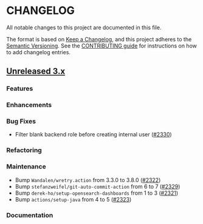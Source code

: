 # CHANGELOG
All notable changes to this project are documented in this file.

The format is based on [Keep a Changelog](https://keepachangelog.com/en/1.0.0/), and this project adheres to the [Semantic Versioning](https://semver.org/spec/v2.0.0.html). See the [CONTRIBUTING guide](./CONTRIBUTING.md#Changelog) for instructions on how to add changelog entries.

## [Unreleased 3.x]

### Features

### Enhancements


### Bug Fixes
- Filter blank backend role before creating internal user ([#2330](https://github.com/opensearch-project/security-dashboards-plugin/pull/2330))

### Refactoring


### Maintenance
- Bump `Wandalen/wretry.action` from 3.3.0 to 3.8.0 ([#2322](https://github.com/opensearch-project/security-dashboards-plugin/pull/2322))
- Bump `stefanzweifel/git-auto-commit-action` from 6 to 7 ([#2329](https://github.com/opensearch-project/security-dashboards-plugin/pull/2329))
- Bump `derek-ho/setup-opensearch-dashboards` from 1 to 3 ([#2321](https://github.com/opensearch-project/security-dashboards-plugin/pull/2321))
- Bump `actions/setup-java` from 4 to 5 ([#2323](https://github.com/opensearch-project/security-dashboards-plugin/pull/2323))

### Documentation

[Unreleased 3.x]: https://github.com/opensearch-project/security-dashboards-plugin/compare/3.3...main
